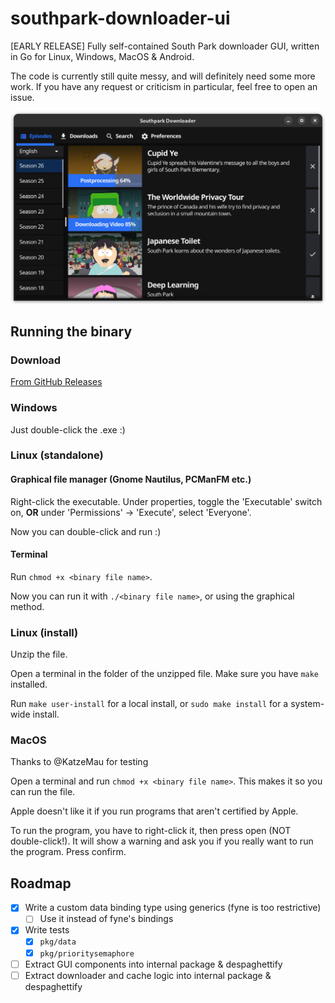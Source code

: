 # southpark-downloader-ui
[EARLY RELEASE] Fully self-contained South Park downloader GUI, written in Go for Linux, Windows, MacOS &amp; Android.

The code is currently still quite messy, and will definitely need some more work. If you have any request or criticism in particular, feel free to open an issue.

![Preview image](/preview.png)

## Running the binary
### Download
[From GitHub Releases](https://github.com/xypwn/southpark-downloader-ui/releases/latest)

### Windows
Just double-click the .exe :)

### Linux (standalone)
#### Graphical file manager (Gnome Nautilus, PCManFM etc.)
Right-click the executable. Under properties, toggle the 'Executable' switch on, **OR** under 'Permissions' -> 'Execute', select 'Everyone'.

Now you can double-click and run :)

#### Terminal
Run `chmod +x <binary file name>`.

Now you can run it with `./<binary file name>`, or using the graphical method.

### Linux (install)
Unzip the file.

Open a terminal in the folder of the unzipped file. Make sure you have `make` installed.

Run `make user-install` for a local install, or `sudo make install` for a system-wide install.

### MacOS
Thanks to @KatzeMau for testing

Open a terminal and run `chmod +x <binary file name>`. This makes it so you can run the file.

Apple doesn't like it if you run programs that aren't certified by Apple.

To run the program, you have to right-click it, then press open (NOT double-click!). It will show a warning and ask you if you really want to run the program. Press confirm.

## Roadmap
- [X] Write a custom data binding type using generics (fyne is too restrictive)
  - [ ] Use it instead of fyne's bindings
- [X] Write tests
  - [X] `pkg/data`
  - [X] `pkg/prioritysemaphore`
- [ ] Extract GUI components into internal package & despaghettify
- [ ] Extract downloader and cache logic into internal package & despaghettify
